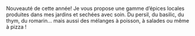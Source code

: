 Nouveauté de cette année! Je vous propose une gamme d’épices locales produites dans mes jardins et sechées avec soin. Du persil, du basilic, du thym, du romarin... mais aussi des mélanges à poisson, à salades ou même à pizza !
